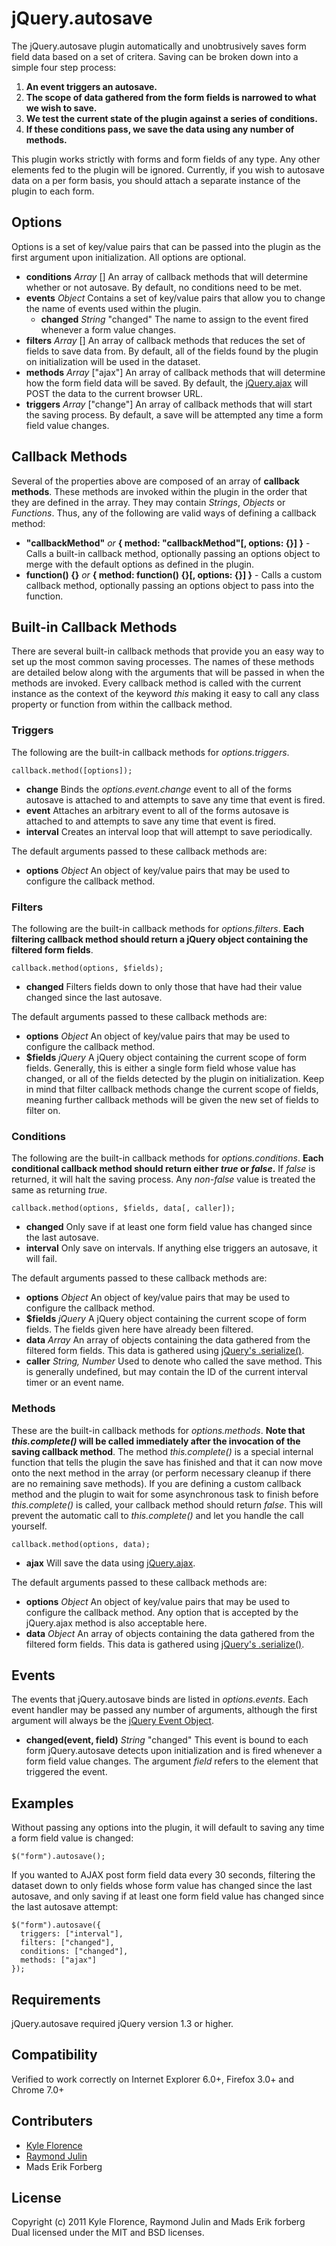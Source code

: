 # jQuery.autosave

The jQuery.autosave plugin automatically and unobtrusively saves form field data based on a set of critera.
Saving can be broken down into a simple four step process:

1. **An event triggers an autosave.**
2. **The scope of data gathered from the form fields is narrowed to what we wish to save.**
3. **We test the current state of the plugin against a series of conditions.**
4. **If these conditions pass, we save the data using any number of methods.**

This plugin works strictly with forms and form fields of any type. Any other elements fed to the plugin will
be ignored. Currently, if you wish to autosave data on a per form basis, you should attach a separate instance
of the plugin to each form.

## Options

Options is a set of key/value pairs that can be passed into the plugin as the first argument upon
initialization. All options are optional.

* **conditions** _Array_ [] An array of callback methods that will determine whether or not autosave.
  By default, no conditions need to be met.
* **events** _Object_ Contains a set of key/value pairs that allow you to change the name of events
  used within the plugin.
  * **changed** _String_ "changed" The name to assign to the event fired whenever a form value changes.
* **filters** _Array_ [] An array of callback methods that reduces the set of fields to save data from.
  By default, all of the fields found by the plugin on initialization will be used in the dataset.
* **methods** _Array_ ["ajax"] An array of callback methods that will determine how the form field data
  will be saved. By default, the [jQuery.ajax](http://api.jquery.com/jQuery.ajax/) will POST the data
  to the current browser URL.
* **triggers** _Array_ ["change"] An array of callback methods that will start the saving process. By
  default, a save will be attempted any time a form field value changes.

## Callback Methods

Several of the properties above are composed of an array of **callback methods**. These methods are invoked
within the plugin in the order that they are defined in the array. They may contain _Strings_, _Objects_
or _Functions_. Thus, any of the following are valid ways of defining a callback method:

* **"callbackMethod"** _or_ **{ method: "callbackMethod"[, options: {}] }** - Calls a built-in callback
  method, optionally passing an options object to merge with the default options as defined in the plugin.
* **function() {}** _or_ **{ method: function() {}[, options: {}] }** - Calls a custom callback method,
  optionally passing an options object to pass into the function.

## Built-in Callback Methods

There are several built-in callback methods that provide you an easy way to set up the most common saving
processes. The names of these methods are detailed below along with the arguments that will be passed in
when the methods are invoked. Every callback method is called with the current instance as the context of
the keyword _this_ making it easy to call any class property or function from within the callback method.

### Triggers

The following are the built-in callback methods for _options.triggers_.

    callback.method([options]);

* **change** Binds the _options.event.change_ event to all of the forms autosave is attached to and attempts to
  save any time that event is fired.
* **event** Attaches an arbitrary event to all of the forms autosave is attached to and attempts to save
  any time that event is fired.
* **interval** Creates an interval loop that will attempt to save periodically.

The default arguments passed to these callback methods are:

* **options** _Object_ An object of key/value pairs that may be used to configure the callback method.

### Filters

The following are the built-in callback methods for _options.filters_. **Each filtering callback method
should return a jQuery object containing the filtered form fields**.

    callback.method(options, $fields);

* **changed** Filters fields down to only those that have had their value changed since the last
  autosave.

The default arguments passed to these callback methods are:

* **options** _Object_ An object of key/value pairs that may be used to configure the callback method.
* **$fields** _jQuery_ A jQuery object containing the current scope of form fields. Generally, this is
  either a single form field whose value has changed, or all of the fields detected by the plugin on
  initialization. Keep in mind that filter callback methods change the current scope of fields, meaning
  further callback methods will be given the new set of fields to filter on.

### Conditions

The following are the built-in callback methods for _options.conditions_. **Each conditional callback
method should return either _true_ or _false_.** If _false_ is returned, it will halt the saving process.
Any _non-false_ value is treated the same as returning _true_.

    callback.method(options, $fields, data[, caller]);

* **changed** Only save if at least one form field value has changed since the last autosave.
* **interval** Only save on intervals. If anything else triggers an autosave, it will fail.

The default arguments passed to these callback methods are:

* **options** _Object_ An object of key/value pairs that may be used to configure the callback method.
* **$fields** _jQuery_ A jQuery object containing the current scope of form fields. The fields given
  here have already been filtered.
* **data** _Array_ An array of objects containing the data gathered from the filtered form fields. This
  data is gathered using [jQuery's .serialize()](http://api.jquery.com/serialize/).
* **caller** _String, Number_ Used to denote who called the save method. This is generally undefined, but
  may contain the ID of the current interval timer or an event name.

### Methods

These are the built-in callback methods for _options.methods_. **Note that _this.complete()_ will be
called immediately after the invocation of the saving callback method**. The method _this.complete()_
is a special internal function that tells the plugin the save has finished and that it can now move onto
the next method in the array (or perform necessary cleanup if there are no remaining save methods). If
you are defining a custom callback method and the plugin to wait for some asynchronous task to finish
before _this.complete()_ is called, your callback method should return _false_. This will prevent the
automatic call to _this.complete()_ and let you handle the call yourself.

    callback.method(options, data);

* **ajax** Will save the data using [jQuery.ajax](http://api.jquery.com/jQuery.ajax/).

The default arguments passed to these callback methods are:

* **options** _Object_ An object of key/value pairs that may be used to configure the callback method.
  Any option that is accepted by the jQuery.ajax method is also acceptable here.
* **data** _Object_ An array of objects containing the data gathered from the filtered form fields. This
  data is gathered using [jQuery's .serialize()](http://api.jquery.com/serialize/).

## Events

The events that jQuery.autosave binds are listed in _options.events_. Each event handler may be passed
any number of arguments, although the first argument will always be the
[jQuery Event Object](http://api.jquery.com/category/events/event-object/).

* **changed(event, field)** _String_ "changed" This event is bound to each form jQuery.autosave detects
  upon initialization and is fired whenever a form field value changes. The argument _field_ refers to the
  element that triggered the event.

## Examples

Without passing any options into the plugin, it will default to saving any time a form field value is
changed:

    $("form").autosave();

If you wanted to AJAX post form field data every 30 seconds, filtering the dataset down to only fields
whose form value has changed since the last autosave, and only saving if at least one form field value
has changed since the last autosave attempt:

    $("form").autosave({
      triggers: ["interval"],
      filters: ["changed"],
      conditions: ["changed"],
      methods: ["ajax"]
    });

## Requirements

jQuery.autosave required jQuery version 1.3 or higher.

## Compatibility

Verified to work correctly on Internet Explorer 6.0+, Firefox 3.0+ and Chrome 7.0+

## Contributers

* [Kyle Florence](https://github.com/kflorence/)
* [Raymond Julin](https://github.com/nervetattoo/)
* Mads Erik Forberg

## License

Copyright (c) 2011 Kyle Florence, Raymond Julin and Mads Erik forberg  
Dual licensed under the MIT and BSD licenses.
